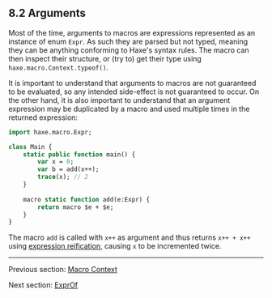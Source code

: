 ## 8.2 Arguments

Most of the time, arguments to macros are expressions represented as an instance of enum `Expr`. As such they are parsed but not typed, meaning they can be anything conforming to Haxe's syntax rules. The macro can then inspect their structure, or (try to) get their type using `haxe.macro.Context.typeof()`.

It is important to understand that arguments to macros are not guaranteed to be evaluated, so any intended side-effect is not guaranteed to occur. On the other hand, it is also important to understand that an argument expression may be duplicated by a macro and used multiple times in the returned expression:

```haxe
import haxe.macro.Expr;

class Main {
	static public function main() {
		var x = 0;
		var b = add(x++);
		trace(x); // 2
	}
	
	macro static function add(e:Expr) {
		return macro $e + $e;
	}
}
```

The macro `add` is called with `x++` as argument and thus returns `x++ + x++` using [expression reification](8.3.1-Expression_Reification.md), causing `x` to be incremented twice.

---

Previous section: [Macro Context](8.1-Macro_Context.md)

Next section: [ExprOf](8.2.1-ExprOf.md)